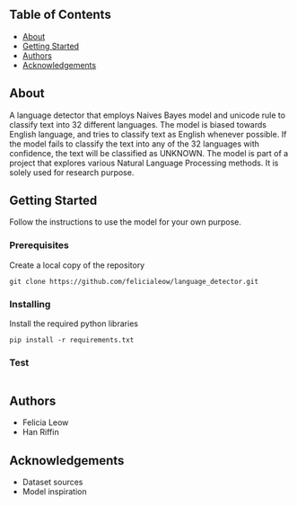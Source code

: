 ## Table of Contents 
- [About](#about)
- [Getting Started](#getting_started)
- [Authors](#authors)
- [Acknowledgements](#acknowledgements)

## About <a name="about"></a>
A language detector that employs Naives Bayes model and unicode rule to classify text into 32 different languages. The model is biased towards English language, and tries to classify text as English whenever possible. If the model fails to classify the text into any of the 32 languages with confidence, the text will be classified as UNKNOWN. 
The model is part of a project that explores various Natural Language Processing methods. It is solely used for research purpose. 

## Getting Started <a name="getting_started"></a>
Follow the instructions to use the model for your own purpose. 

### Prerequisites 
Create a local copy of the repository 
```
git clone https://github.com/felicialeow/language_detector.git
```

### Installing 
Install the required python libraries 
```
pip install -r requirements.txt
```

### Test 
```

```

## Authors <a name="authors"></a>
- Felicia Leow
- Han Riffin

## Acknowledgements <a name="acknowledgements"></a>
- Dataset sources
- Model inspiration
